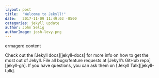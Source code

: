 ```yaml
---
layout: post
title:  "Welcome to Jekyll!"
date:   2017-11-09 11:49:03 -0500
categories: jekyll update
author: John Selig
authorImage: josh-levy.png
---
```

ermagerd content

Check out the [Jekyll docs][jekyll-docs] for more info on how to get the most out of Jekyll. File all bugs/feature requests at [Jekyll’s GitHub repo][jekyll-gh]. If you have questions, you can ask them on [Jekyll Talk][jekyll-talk].

